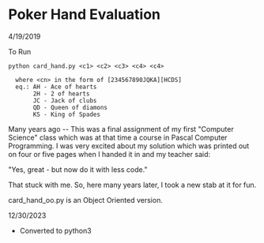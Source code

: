 # Poker Hand Evaluation
4/19/2019

To Run

    python card_hand.py <c1> <c2> <c3> <c4> <c4>

      where <cn> in the form of [234567890JQKA][HCDS]
      eq.: AH - Ace of hearts
           2H - 2 of hearts
           JC - Jack of clubs
           QD - Queen of diamons
           KS - King of Spades

Many years ago -- This was a final assignment of my first "Computer Science"
class which was at that time a course in Pascal Computer Programming.  I was
very excited about my solution which was printed out on four or five pages when
I handed it in and my teacher said:

"Yes, great - but now do it with less code."

That stuck with me.  So, here many years later, I took a new stab at it for fun.

card_hand_oo.py is an Object Oriented version.

12/30/2023

* Converted to python3
